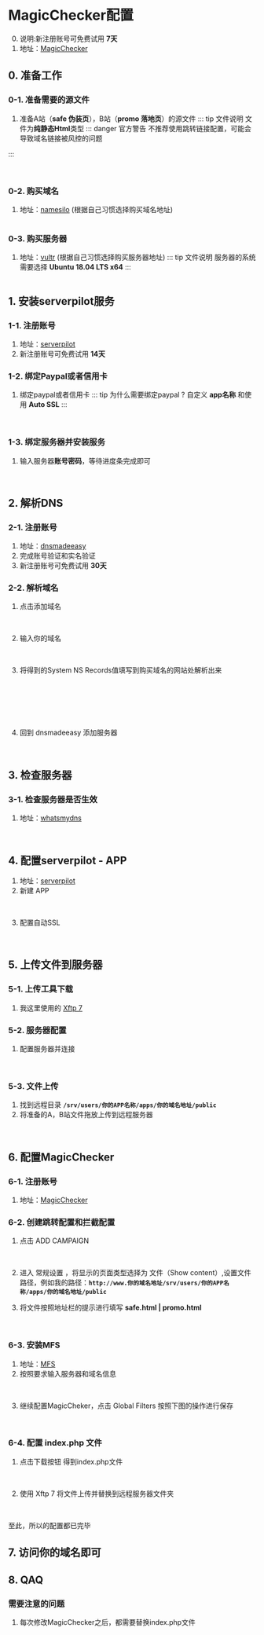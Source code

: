 #  MagicChecker配置

0. 说明:新注册账号可免费试用 **7天**
1. 地址：[MagicChecker](https://clients.magicchecker.com/)

## 0. 准备工作
### 0-1. 准备需要的源文件
1. 准备A站（**safe 伪装页**），B站（**promo 落地页**）的源文件
::: tip 文件说明
文件为**纯静态Html**类型
::: danger 官方警告
不推荐使用跳转链接配置，可能会导致域名链接被风控的问题

:::

![]()
<img class="personalPic" :src="('/vuePress/assets/img/源文件.png')">

### 0-2. 购买域名
1. 地址：[namesilo](https://www.namesilo.com/) (根据自己习惯选择购买域名地址)
![]()
<img class="personalPic" :src="('/vuePress/assets/img/namesilo.png')">

### 0-3. 购买服务器 
1. 地址：[vultr](https://www.vultr.com/?ref=8934457) (根据自己习惯选择购买服务器地址)
::: tip 文件说明
服务器的系统需要选择 **Ubuntu 18.04 LTS x64**
:::
![]()
<img class="personalPic" :src="('/vuePress/assets/img/ubuntu1804.png')">


## 1. 安装serverpilot服务
### 1-1. 注册账号
1. 地址：[serverpilot](https://serverpilot.io/)
2. 新注册账号可免费试用 **14天**
### 1-2. 绑定Paypal或者信用卡
1. 绑定paypal或者信用卡 <Badge type="danger" text="必须绑定" vertical="middle" />
::: tip 为什么需要绑定paypal ?
自定义 **app名称** 和使用 **Auto SSL**
:::

![]()
<img class="personalPic" :src="('/vuePress/assets/img/bdpaypal.png')">

### 1-3. 绑定服务器并安装服务
1. 输入服务器**账号密码**，等待进度条完成即可

![]()
<img class="personalPic" :src="('/vuePress/assets/img/conse.png')">

## 2. 解析DNS
### 2-1. 注册账号
1. 地址：[dnsmadeeasy](https://dnsmadeeasy.com/)
2. 完成账号验证和实名验证
3. 新注册账号可免费试用 **30天**

### 2-2. 解析域名
1. 点击添加域名      

![]()
<img class="personalPic" :src="('/vuePress/assets/img/jxdns.png')">

2. 输入你的域名

![]()
<img class="personalPic" :src="('/vuePress/assets/img/shuru.png')">

3. 将得到的System NS Records值填写到购买域名的网站处解析出来

![]()
<img class="personalPic" :src="('/vuePress/assets/img/jx1.png')">

![]()
<img class="personalPic" :src="('/vuePress/assets/img/jx2.png')">

![]()
<img class="personalPic" :src="('/vuePress/assets/img/jx3.png')">

4. 回到 dnsmadeeasy 添加服务器

![]()
<img class="personalPic" :src="('/vuePress/assets/img/bangdi.png')">

## 3. 检查服务器
### 3-1. 检查服务器是否生效
1. 地址：[whatsmydns](https://www.whatsmydns.net)

![]()
<img class="personalPic" :src="('/vuePress/assets/img/check.png')">

## 4. 配置serverpilot - APP
1. 地址：[serverpilot](https://serverpilot.io/)
2. 新建 APP

![]()
<img class="personalPic" :src="('/vuePress/assets/img/capp.png')">

3. 配置自动SSL

![]()
<img class="personalPic" :src="('/vuePress/assets/img/dk.png')">

## 5. 上传文件到服务器
### 5-1. 上传工具下载
1. 我这里使用的 [ Xftp 7](https://www.netsarang.com/zh/Xftp/)

### 5-2. 服务器配置
1. 配置服务器并连接

![]()
<img class="personalPic" :src="('/vuePress/assets/img/pz.png')">

### 5-3. 文件上传
1. 找到远程目录 **`/srv/users/你的APP名称/apps/你的域名地址/public`**
2. 将准备的A，B站文件拖放上传到远程服务器

![]()
<img class="personalPic" :src="('/vuePress/assets/img/sj.png')">

## 6. 配置MagicChecker
### 6-1. 注册账号
1. 地址：[MagicChecker](https://magicchecker.com/)
### 6-2. 创建跳转配置和拦截配置
1. 点击 ADD CAMPAIGN

![]()
<img class="personalPic" :src="('/vuePress/assets/img/ac.png')">

2. 进入 常规设置 ，将显示的页面类型选择为 文件（Show content）,设置文件路径，例如我的路径：**`http://www.你的域名地址/srv/users/你的APP名称/apps/你的域名地址/public`**

3. 将文件按照地址栏的提示进行填写 **safe.html | promo.html**

![]()
<img class="personalPic" :src="('/vuePress/assets/img/dzpz.png')">

### 6-3. 安装MFS
1. 地址：[MFS](https://clients.magicchecker.com/user/mfs)
2. 按照要求输入服务器和域名信息

![]()
<img class="personalPic" :src="('/vuePress/assets/img/mfs.png')">

3. 继续配置MagicCheker，点击 Global Filters 按照下图的操作进行保存 

![]()
<img class="personalPic" :src="('/vuePress/assets/img/msf2.png')">

### 6-4. 配置 index.php 文件
1. 点击下载按钮  得到index.php文件

![]()
<img class="personalPic" :src="('/vuePress/assets/img/sk.png')">

2. 使用 Xftp 7 将文件上传并替换到远程服务器文件夹

![]()
<img class="personalPic" :src="('/vuePress/assets/img/th.png')">

至此，所以的配置都已完毕

## 7. 访问你的域名即可

## 8. QAQ
### 需要注意的问题
1. 每次修改MagicChecker之后，都需要替换index.php文件